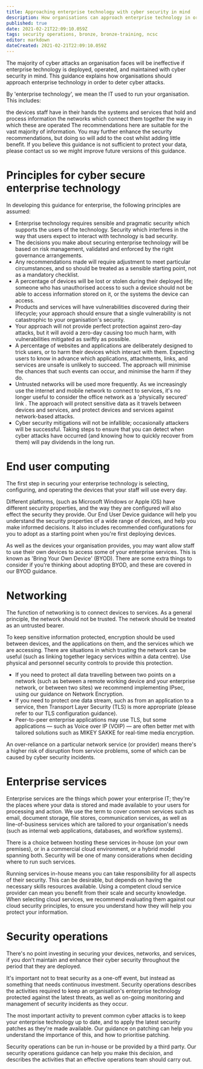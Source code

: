 ```yaml
---
title: Approaching enterprise technology with cyber security in mind
description: How organisations can approach enterprise technology in order to deter cyber attacks.
published: true
date: 2021-02-21T22:09:10.059Z
tags: security operations, bronze, bronze-training, ncsc
editor: markdown
dateCreated: 2021-02-21T22:09:10.059Z
---
```


The majority of cyber attacks an organisation faces will be ineffective if enterprise technology is deployed, operated, and maintained with cyber security in mind. This guidance explains how organisations should approach enterprise technology in order to deter cyber attacks.

By 'enterprise technology', we mean the IT used to run your organisation. This includes:

the devices staff have in their hands
the systems and services that hold and process information
the networks which connect them together
the way in which these are operated
The recommendations here are suitable for the vast majority of information. You may further enhance the security recommendations, but doing so will add to the cost whilst adding little benefit. If you believe this guidance is not sufficient to protect your data, please contact us so we might improve future versions of this guidance.

# Principles for cyber secure enterprise technology
In developing this guidance for enterprise, the following principles are assumed:

- Enterprise technology requires sensible and pragmatic security which supports the users of the technology. Security which interferes in the way that users expect to interact with technology is bad security.
- The decisions you make about securing enterprise technology will be based on risk management, validated and enforced by the right governance arrangements.
- Any recommendations made will require adjustment to meet particular circumstances, and so should be treated as a sensible starting point, not as a mandatory checklist.
- A percentage of devices will be lost or stolen during their deployed life; someone who has unauthorised access to such a device should not be able to access information stored on it, or the systems the device can access.
- Products and services will have vulnerabilities discovered during their lifecycle; your approach should ensure that a single vulnerability is not catastrophic to your organisation's security.
- Your approach will not provide perfect protection against zero-day attacks, but it will avoid a zero-day causing too much harm, with vulnerabilities mitigated as swiftly as possible.
- A percentage of websites and applications are deliberately designed to trick users, or to harm their devices which interact with them. Expecting users to know in advance which applications, attachments, links, and services are unsafe is unlikely to succeed. The approach will minimise the chances that such events can occur, and minimise the harm if they do.
- Untrusted networks will be used more frequently. As we increasingly use the internet and mobile network to connect to services, it's no longer useful to consider the office network as a 'physically secured' link . The approach will protect sensitive data as it travels between devices and services, and protect devices and services against network-based attacks.
- Cyber security mitigations will not be infallible; occasionally attackers will be successful. Taking steps to ensure that you can detect when cyber attacks have occurred (and knowing how to quickly recover from them) will pay dividends in the long run.

# End user computing
The first step in securing your enterprise technology is selecting, configuring, and operating the devices that your staff will use every day.

Different platforms, (such as Microsoft Windows or Apple iOS) have different security properties, and the way they are configured will also effect the security they provide. Our End User Device guidance will help you understand the security properties of a wide range of devices, and help you make informed decisions. It also includes recommended configurations for you to adopt as a starting point when you're first deploying devices.

As well as the devices your organisation provides, you may want allow staff to use their own devices to access some of your enterprise services. This is known as 'Bring Your Own Device' (BYOD). There are some extra things to consider if you're thinking about adopting BYOD, and these are covered in our BYOD guidance.

# Networking
The function of networking is to connect devices to services. As a general principle, the network should not be trusted. The network should be treated as an untrusted bearer.

To keep sensitive information protected, encryption should be used between devices, and the applications on them, and the services which we are accessing. There are situations in which trusting the network can be useful (such as linking together legacy services within a data centre). Use physical and personnel security controls to provide this protection.

- If you need to protect all data travelling between two points on a network (such as between a remote working device and your enterprise network, or between two sites) we recommend implementing IPsec, using our guidance on Network Encryption.
- If you need to protect one data stream, such as from an application to a service, then Transport Layer Security (TLS) is more appropriate (please refer to our TLS configuration guidance).
- Peer-to-peer enterprise applications may use TLS, but some applications — such as Voice over IP (VOIP) — are often better met with tailored solutions such as MIKEY SAKKE for real-time media encryption.

An over-reliance on a particular network service (or provider) means there's a higher risk of disruption from service problems, some of which can be caused by cyber security incidents.

# Enterprise services
Enterprise services are the things which power your enterprise IT; they're the places where your data is stored and made available to your users for processing and action. We use the term to cover common services such as email, document storage, file stores, communication services, as well as line-of-business services which are tailored to your organisation's needs (such as internal web applications, databases, and workflow systems).

There is a choice between hosting these services in-house (on your own premises), or in a commercial cloud environment, or a hybrid model spanning both. Security will be one of many considerations when deciding where to run such services.

Running services in-house means you can take responsibility for all aspects of their security. This can be desirable, but depends on having the necessary skills resources available. Using a competent cloud service provider can mean you benefit from their scale and security knowledge. When selecting cloud services, we recommend evaluating them against our cloud security principles, to ensure you understand how they will help you protect your information.

# Security operations
There's no point investing in securing your devices, networks, and services, if you don't maintain and enhance their cyber security throughout the period that they are deployed.

It's important not to treat security as a one-off event, but instead as something that needs continuous investment. Security operations describes the activities required to keep an organisation's enterprise technology protected against the latest threats, as well as on-going monitoring and management of security incidents as they occur.

The most important activity to prevent common cyber attacks is to keep your enterprise technology up to date, and to apply the latest security patches as they're made available. Our guidance on patching can help you understand the importance of this, and how to prioritise patching.

Security operations can be run in-house or be provided by a third party. Our security operations guidance can help you make this decision, and describes the activities that an effective operations team should carry out.

